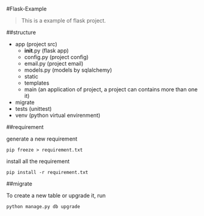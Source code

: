 #Flask-Example

> This is a example of flask project.

##structure

* app (project src)
  * __init__.py (flask app)
  * config.py   (project config)
  * email.py    (project email)
  * models.py   (models by sqlalchemy)
  * static      
  * templates
  * main        (an application of project, a project can contains more than one it)
* migrate
* tests         (unittest)
* venv          (python virtual envirenment)

##requirement

generate a new requirement

```
pip freeze > requirement.txt
```

install all the requirement

```
pip install -r requirement.txt
```

##migrate

To create a new table or upgrade it, run 

```
python manage.py db upgrade
```
